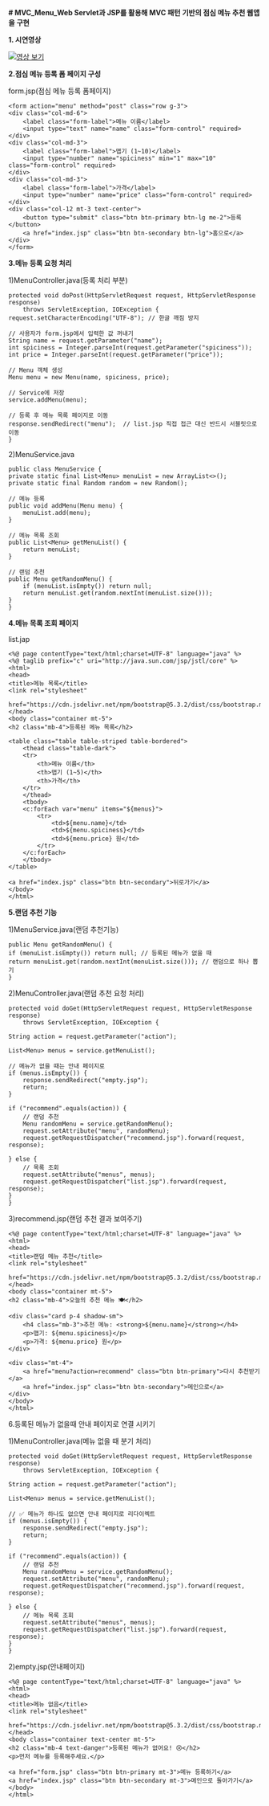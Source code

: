 **# MVC_Menu_Web
Servlet과 JSP를 활용해 MVC 패턴 기반의 점심 메뉴 추천 웹앱을 구현**

**1. 시연영상**
   
   
   [![영상 보기](https://img.youtube.com/vi/oZkq03Pzh6c/0.jpg)](https://youtu.be/oZkq03Pzh6c)

**2.점심 메뉴 등록 폼 페이지 구성**

form.jsp(점심 메뉴 등록 폼페이지)

    <form action="menu" method="post" class="row g-3">
    <div class="col-md-6">
        <label class="form-label">메뉴 이름</label>
        <input type="text" name="name" class="form-control" required>
    </div>
    <div class="col-md-3">
        <label class="form-label">맵기 (1~10)</label>
        <input type="number" name="spiciness" min="1" max="10" class="form-control" required>
    </div>
    <div class="col-md-3">
        <label class="form-label">가격</label>
        <input type="number" name="price" class="form-control" required>
    </div>
    <div class="col-12 mt-3 text-center">
        <button type="submit" class="btn btn-primary btn-lg me-2">등록</button>
        <a href="index.jsp" class="btn btn-secondary btn-lg">홈으로</a>
    </div>
    </form>

**3.메뉴 등록 요청 처리**

1)MenuController.java(등록 처리 부분)
                  
    protected void doPost(HttpServletRequest request, HttpServletResponse response)
        throws ServletException, IOException {
    request.setCharacterEncoding("UTF-8"); // 한글 깨짐 방지

    // 사용자가 form.jsp에서 입력한 값 꺼내기
    String name = request.getParameter("name");
    int spiciness = Integer.parseInt(request.getParameter("spiciness"));
    int price = Integer.parseInt(request.getParameter("price"));

    // Menu 객체 생성
    Menu menu = new Menu(name, spiciness, price);

    // Service에 저장
    service.addMenu(menu);

    // 등록 후 메뉴 목록 페이지로 이동
    response.sendRedirect("menu");  // list.jsp 직접 접근 대신 반드시 서블릿으로 이동
    }


2)MenuService.java

    public class MenuService {
    private static final List<Menu> menuList = new ArrayList<>();
    private static final Random random = new Random();

    // 메뉴 등록
    public void addMenu(Menu menu) {
        menuList.add(menu);
    }

    // 메뉴 목록 조회
    public List<Menu> getMenuList() {
        return menuList;
    }

    // 랜덤 추천
    public Menu getRandomMenu() {
        if (menuList.isEmpty()) return null;
        return menuList.get(random.nextInt(menuList.size()));
    }
    }

**4.메뉴 목록 조회 페이지**

list.jap

    <%@ page contentType="text/html;charset=UTF-8" language="java" %>
    <%@ taglib prefix="c" uri="http://java.sun.com/jsp/jstl/core" %>
    <html>
    <head>
    <title>메뉴 목록</title>
    <link rel="stylesheet"
          href="https://cdn.jsdelivr.net/npm/bootstrap@5.3.2/dist/css/bootstrap.min.css">
    </head>
    <body class="container mt-5">
    <h2 class="mb-4">등록된 메뉴 목록</h2>

    <table class="table table-striped table-bordered">
        <thead class="table-dark">
        <tr>
            <th>메뉴 이름</th>
            <th>맵기 (1~5)</th>
            <th>가격</th>
        </tr>
        </thead>
        <tbody>
        <c:forEach var="menu" items="${menus}">
            <tr>
                <td>${menu.name}</td>
                <td>${menu.spiciness}</td>
                <td>${menu.price} 원</td>
            </tr>
        </c:forEach>
        </tbody>
    </table>

    <a href="index.jsp" class="btn btn-secondary">뒤로가기</a>
    </body>
    </html>

**5.랜덤 추천 기능**


1)MenuService.java(랜덤 추천기능)
      
    public Menu getRandomMenu() {
    if (menuList.isEmpty()) return null; // 등록된 메뉴가 없을 때
    return menuList.get(random.nextInt(menuList.size())); // 랜덤으로 하나 뽑기
    }

2)MenuController.java(랜덤 추천 요청 처리)


    protected void doGet(HttpServletRequest request, HttpServletResponse response)
        throws ServletException, IOException {

    String action = request.getParameter("action");

    List<Menu> menus = service.getMenuList();

    // 메뉴가 없을 때는 안내 페이지로
    if (menus.isEmpty()) {
        response.sendRedirect("empty.jsp");
        return;
    }

    if ("recommend".equals(action)) {
        // 랜덤 추천
        Menu randomMenu = service.getRandomMenu();
        request.setAttribute("menu", randomMenu);
        request.getRequestDispatcher("recommend.jsp").forward(request, response);

    } else {
        // 목록 조회
        request.setAttribute("menus", menus);
        request.getRequestDispatcher("list.jsp").forward(request, response);
    }
    }


3)recommend.jsp(랜덤 추천 결과 보여주기)

    <%@ page contentType="text/html;charset=UTF-8" language="java" %> 
    <html>
    <head>
    <title>랜덤 메뉴 추천</title>
    <link rel="stylesheet"
          href="https://cdn.jsdelivr.net/npm/bootstrap@5.3.2/dist/css/bootstrap.min.css">
    </head>
    <body class="container mt-5">
    <h2 class="mb-4">오늘의 추천 메뉴 🍽️</h2>

    <div class="card p-4 shadow-sm">
        <h4 class="mb-3">추천 메뉴: <strong>${menu.name}</strong></h4>
        <p>맵기: ${menu.spiciness}</p>
        <p>가격: ${menu.price} 원</p>
    </div>

    <div class="mt-4">
        <a href="menu?action=recommend" class="btn btn-primary">다시 추천받기</a>
        <a href="index.jsp" class="btn btn-secondary">메인으로</a>
    </div>
    </body>
    </html>


6.등록된 메뉴가 없을때 안내 페이지로 연결 시키기

1)MenuController.java(메뉴 없을 때 분기 처리)

    protected void doGet(HttpServletRequest request, HttpServletResponse response)
        throws ServletException, IOException {

    String action = request.getParameter("action");

    List<Menu> menus = service.getMenuList();

    // ✅ 메뉴가 하나도 없으면 안내 페이지로 리다이렉트
    if (menus.isEmpty()) {
        response.sendRedirect("empty.jsp");
        return;
    }

    if ("recommend".equals(action)) {
        // 랜덤 추천
        Menu randomMenu = service.getRandomMenu();
        request.setAttribute("menu", randomMenu);
        request.getRequestDispatcher("recommend.jsp").forward(request, response);

    } else {
        // 메뉴 목록 조회
        request.setAttribute("menus", menus);
        request.getRequestDispatcher("list.jsp").forward(request, response);
    }
    }

2)empty.jsp(안내페이지)

    <%@ page contentType="text/html;charset=UTF-8" language="java" %>
    <html>
    <head>
    <title>메뉴 없음</title>
    <link rel="stylesheet"
          href="https://cdn.jsdelivr.net/npm/bootstrap@5.3.2/dist/css/bootstrap.min.css">
    </head>
    <body class="container text-center mt-5">
    <h2 class="mb-4 text-danger">등록된 메뉴가 없어요! 😢</h2>
    <p>먼저 메뉴를 등록해주세요.</p>

    <a href="form.jsp" class="btn btn-primary mt-3">메뉴 등록하기</a>
    <a href="index.jsp" class="btn btn-secondary mt-3">메인으로 돌아가기</a>
    </body>
    </html>

